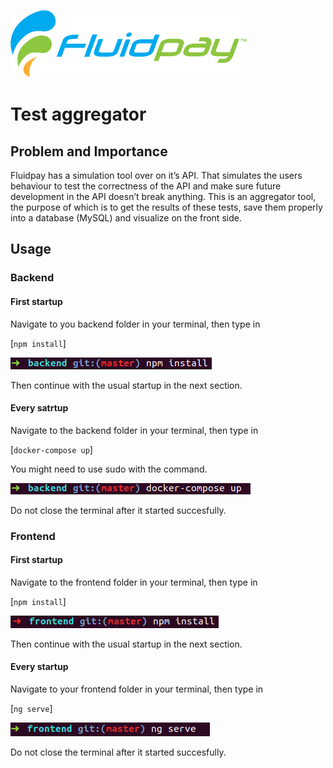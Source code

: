 ![](docs/logo.svg)
# Test aggregator

## Problem and Importance


Fluidpay has a simulation tool over on it’s API. That simulates the users behaviour to test the correctness of the API and make sure future development in the API doesn’t break anything. This is an aggregator tool, the purpose of which is to get the results of these tests, save them properly into a database (MySQL) and visualize on the front side.

## Usage

### Backend

#### First startup

Navigate to you backend folder in your terminal, then type in

[`npm install`]

![Backend-Npm](media/backendNpm.png)

Then continue with the usual startup in the next section.

#### Every satrtup

Navigate to the backend folder in your terminal, then type in

[`docker-compose up`]

You might need to use sudo with the command.

![Backend-startup](media/backendStart.png)

Do not close the terminal after it started succesfully.

### Frontend

#### First startup

Navigate to the frontend folder in your terminal, then type in

[`npm install`]

![Frontend-npm](media/frontendNpm.png)

Then continue with the usual startup in the next section.

#### Every startup

Navigate to your frontend folder in your terminal, then type in

[`ng serve`]

![Frontend-startup](media/frontendStart.png)

Do not close the terminal after it started succesfully.
